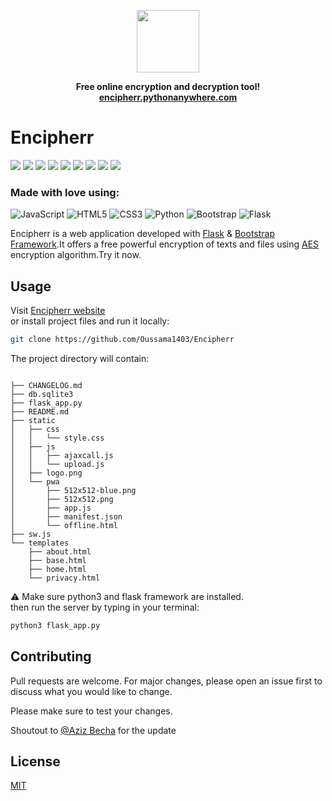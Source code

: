 <p align="center">
  <a href="https://encipherr.pythonanywhere.com/">
    <img src="https://github.com/Oussama1403/Encipherr/blob/main/static/pwa/512x512-blue.png" width="100">
  </a>
 
  <p align="center">
    <b>Free online encryption and decryption tool!</b>
    <br>
    <a href="https://encipherr.pythonanywhere.com/"><strong>encipherr.pythonanywhere.com</strong></a>
  </p>
</p>

# Encipherr 

<p>
  <img  src="https://img.shields.io/github/stars/Oussama1403/Encipherr" />
  <img src="https://img.shields.io/github/contributors/Oussama1403/Encipherr" />
  <img src="https://img.shields.io/github/last-commit/Oussama1403/Encipherr" />
  <img src="https://visitor-badge.laobi.icu/badge?page_id=Oussama1403.Encipherr" />
  <img src="https://img.shields.io/github/languages/count/Oussama1403/Encipherr" />
  <img src="https://img.shields.io/github/languages/top/Oussama1403/Encipherr" />

  <img src="https://img.shields.io/badge/license-MIT-blue.svg?color=f64152" />
  <img  src="https://img.shields.io/github/issues/Oussama1403/Encipherr" />
  <img  src="https://img.shields.io/github/issues-pr/Oussama1403/Encipherr" />
</p>

### Made with love using:
![JavaScript](https://img.shields.io/badge/javascript-%23323330.svg?style=for-the-badge&logo=javascript&logoColor=%23F7DF1E) ![HTML5](https://img.shields.io/badge/html5-%23E34F26.svg?style=for-the-badge&logo=html5&logoColor=white) ![CSS3](https://img.shields.io/badge/css3-%231572B6.svg?style=for-the-badge&logo=css3&logoColor=white) ![Python](https://img.shields.io/badge/python-%2314354C.svg?style=for-the-badge&logo=python&logoColor=white) ![Bootstrap](https://img.shields.io/badge/bootstrap-%23563D7C.svg?style=for-the-badge&logo=bootstrap&logoColor=white) ![Flask](https://img.shields.io/badge/flask-%23000.svg?style=for-the-badge&logo=flask&logoColor=white)

Encipherr is a web application developed with <a href="https://flask.palletsprojects.com/en/2.0.x/" target="_blank">Flask</a> & 
<a href="https://getbootstrap.com" target="_blank">Bootstrap Framework</a>.It offers a free powerful encryption of texts and files using <a href="https://fr.wikipedia.org/wiki/Advanced_Encryption_Standard" target="_blank">AES</a> encryption algorithm.Try it now.
## Usage
Visit <a href="https://Encipherr.pythonanywhere.com/" target="_blank">Encipherr website</a> \
or install project files and run it locally:

```bash
git clone https://github.com/Oussama1403/Encipherr

```
The project directory will contain:
```

├── CHANGELOG.md
├── db.sqlite3
├── flask_app.py
├── README.md
├── static
│   ├── css
│   │   └── style.css
│   ├── js
│   │   ├── ajaxcall.js
│   │   └── upload.js
│   ├── logo.png
│   └── pwa
│       ├── 512x512-blue.png
│       ├── 512x512.png
│       ├── app.js
│       ├── manifest.json
│       └── offline.html
├── sw.js
└── templates
    ├── about.html
    ├── base.html
    ├── home.html
    └── privacy.html

```

:warning: Make sure python3 and flask framework are installed. \
then run the server by typing in your terminal:

```python
python3 flask_app.py
```

## Contributing
Pull requests are welcome. For major changes, please open an issue first to discuss what you would like to change.

Please make sure to test your changes.

Shoutout to [@Aziz Becha](https://github.com/azizbecha) for the update

## License
[MIT](https://choosealicense.com/licenses/mit/)
